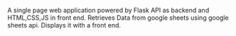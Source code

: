 A single page web application powered by Flask API as backend and HTML,CSS,JS in front end. Retrieves Data from google sheets using google sheets api. Displays it with a front end.
